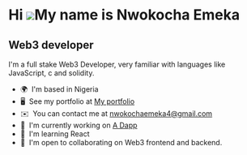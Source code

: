 Hi ![](https://user-images.githubusercontent.com/18350557/176309783-0785949b-9127-417c-8b55-ab5a4333674e.gif)My name is Nwokocha Emeka
======================================================================================================================================

Web3 developer
--------------

I'm a full stake Web3 Developer, very familiar with languages like JavaScript, c and solidity.

* 🌍  I'm based in Nigeria
* 🖥️  See my portfolio at [My portfolio](http://Netilfy.com/we)
* ✉️  You can contact me at [nwokochaemeka4@gmail.com](mailto:nwokochaemeka4@gmail.com)
* 🚀  I'm currently working on [A Dapp](http://See.com)
* 🧠  I'm learning React
* 🤝  I'm open to collaborating on Web3 frontend and backend.
